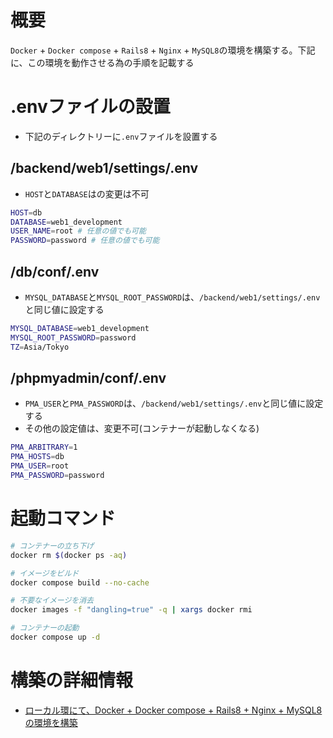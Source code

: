 # 概要
`Docker` + `Docker compose` + `Rails8` + `Nginx` + `MySQL8`の環境を構築する。下記に、この環境を動作させる為の手順を記載する

# .envファイルの設置
- 下記のディレクトリーに`.env`ファイルを設置する

## /backend/web1/settings/.env
- `HOST`と`DATABASE`はの変更は不可
```sh
HOST=db
DATABASE=web1_development
USER_NAME=root # 任意の値でも可能
PASSWORD=password # 任意の値でも可能
```

## /db/conf/.env
- `MYSQL_DATABASE`と`MYSQL_ROOT_PASSWORD`は、`/backend/web1/settings/.env`と同じ値に設定する
```sh
MYSQL_DATABASE=web1_development
MYSQL_ROOT_PASSWORD=password
TZ=Asia/Tokyo
```

## /phpmyadmin/conf/.env
- `PMA_USER`と`PMA_PASSWORD`は、`/backend/web1/settings/.env`と同じ値に設定する
- その他の設定値は、変更不可(コンテナーが起動しなくなる) 
```sh
PMA_ARBITRARY=1
PMA_HOSTS=db
PMA_USER=root
PMA_PASSWORD=password
```

# 起動コマンド
```sh
# コンテナーの立ち下げ
docker rm $(docker ps -aq)

# イメージをビルド
docker compose build --no-cache

# 不要なイメージを消去
docker images -f "dangling=true" -q | xargs docker rmi

# コンテナーの起動
docker compose up -d
```

# 構築の詳細情報
- [ローカル環にて、Docker + Docker compose + Rails8 + Nginx + MySQL8の環境を構築](https://qiita.com/kengo-sk8/items/9b5ecd614a413412da75)
